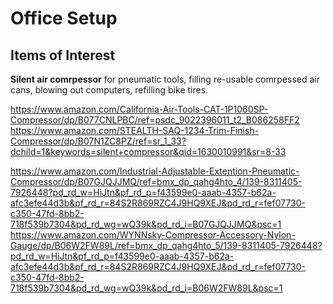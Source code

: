 # Office Setup

## Items of Interest

**Silent air comrpessor** for pneumatic tools, filling re-usable comrpessed air cans, blowing out computers, refilling bike tires. 

https://www.amazon.com/California-Air-Tools-CAT-1P1060SP-Compressor/dp/B077CNLPBC/ref=psdc_9022396011_t2_B086258FF2
https://www.amazon.com/STEALTH-SAQ-1234-Trim-Finish-Compressor/dp/B07N1ZC8PZ/ref=sr_1_33?dchild=1&keywords=silent+compressor&qid=1630010991&sr=8-33

https://www.amazon.com/Industrial-Adjustable-Extention-Pneumatic-Compressor/dp/B07GJQJJMQ/ref=bmx_dp_qahg4hto_4/139-8311405-7926448?pd_rd_w=HiJtn&pf_rd_p=f43599e0-aaab-4357-b62a-afc3efe44d3b&pf_rd_r=84S2R869RZC4J9HQ9XEJ&pd_rd_r=fef07730-c350-47fd-8bb2-718f539b7304&pd_rd_wg=wQ39k&pd_rd_i=B07GJQJJMQ&psc=1
https://www.amazon.com/WYNNsky-Compressor-Accessory-Nylon-Gauge/dp/B06W2FW89L/ref=bmx_dp_qahg4hto_5/139-8311405-7926448?pd_rd_w=HiJtn&pf_rd_p=f43599e0-aaab-4357-b62a-afc3efe44d3b&pf_rd_r=84S2R869RZC4J9HQ9XEJ&pd_rd_r=fef07730-c350-47fd-8bb2-718f539b7304&pd_rd_wg=wQ39k&pd_rd_i=B06W2FW89L&psc=1
